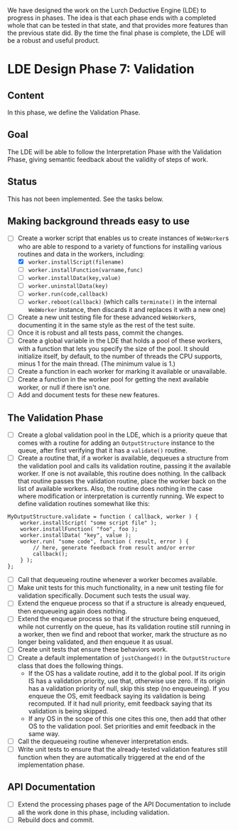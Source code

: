 
We have designed the work on the Lurch Deductive Engine (LDE) to progress in
phases.  The idea is that each phase ends with a completed whole that can be
tested in that state, and that provides more features than the previous
state did.  By the time the final phase is complete, the LDE will be a
robust and useful product.

# LDE Design Phase 7: Validation

## Content

In this phase, we define the Validation Phase.

## Goal

The LDE will be able to follow the Interpretation Phase with the Validation
Phase, giving semantic feedback about the validity of steps of work.

## Status

This has not been implemented.  See the tasks below.

## Making background threads easy to use

 * [ ] Create a worker script that enables us to create instances of
   `WebWorker`s who are able to respond to a variety of functions for
   installing various routines and data in the workers, including:
    * [x] `worker.installScript(filename)`
    * [ ] `worker.installFunction(varname,func)`
    * [ ] `worker.installData(key,value)`
    * [ ] `worker.uninstallData(key)`
    * [ ] `worker.run(code,callback)`
    * [ ] `worker.reboot(callback)` (which calls `terminate()` in the
      internal `WebWorker` instance, then discards it and replaces it with
      a new one)
 * [ ] Create a new unit testing file for these advanced `WebWorker`s,
   documenting it in the same style as the rest of the test suite.
 * [ ] Once it is robust and all tests pass, commit the changes.
 * [ ] Create a global variable in the LDE that holds a pool of these
   workers, with a function that lets you specify the size of the pool.
   It should initialize itself, by default, to the number of threads the
   CPU supports, minus 1 for the main thread.  (The minimum value is 1.)
 * [ ] Create a function in each worker for marking it available or
   unavailable.
 * [ ] Create a function in the worker pool for getting the next available
   worker, or null if there isn't one.
 * [ ] Add and document tests for these new features.

## The Validation Phase

 * [ ] Create a global validation pool in the LDE, which is a priority queue
   that comes with a routine for adding an `OutputStructure` instance to the
   queue, after first verifying that it has a `validate()` routine.
 * [ ] Create a routine that, if a worker is available, dequeues a structure
   from the validation pool and calls its validation routine, passing it the
   available worker.  If one is not available, this routine does nothing.
   In the callback that routine passes the validation routine, place the
   worker back on the list of available workers.  Also, the routine does
   nothing in the case where modification or interpretation is currently
   running.  We expect to define validation routines somewhat like this:
```
MyOutputStructure.validate = function ( callback, worker ) {
    worker.installScript( "some script file" );
    worker.installFunction( "foo", foo );
    worker.installData( "key", value );
    worker.run( "some code", function ( result, error ) {
        // here, generate feedback from result and/or error
        callback();
    } );
};
```
 * [ ] Call that dequeueing routine whenever a worker becomes available.
 * [ ] Make unit tests for this much functionality, in a new unit testing
   file for validation specifically.  Document such tests the usual way.
 * [ ] Extend the enqueue process so that if a structure is already
   enqueued, then enqueueing again does nothing.
 * [ ] Extend the enqueue process so that if the structure being enqueued,
   while not currently on the queue, has its validation routine still
   running in a worker, then we find and reboot that worker, mark the
   structure as no longer being validated, and *then* enqueue it as usual.
 * [ ] Create unit tests that ensure these behaviors work.
 * [ ] Create a default implementation of `justChanged()` in the
   `OutputStructure` class that does the following things.
    * If the OS has a validate routine, add it to the global pool.  If its
      origin IS has a validation priority, use that, otherwise use zero.  If
      its origin has a validation priority of null, skip this step (no
      enqueueing).  If you enqueue the OS, emit feedback saying its
      validation is being recomputed.  If it had null priority, emit
      feedback saying that its validation is being skipped.
    * If any OS in the scope of this one cites this one, then add that other
      OS to the validation pool.  Set priorities and emit feedback in the
      same way.
 * [ ] Call the dequeueing routine whenever interpretation ends.
 * [ ] Write unit tests to ensure that the already-tested validation
   features still function when they are automatically triggered at the end
   of the implementation phase.

## API Documentation

 * [ ] Extend the processing phases page of the API Documentation to include
   all the work done in this phase, including validation.
 * [ ] Rebuild docs and commit.
